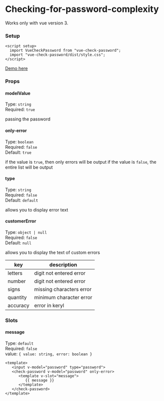 # Checking-for-password-complexity

Works only with vue version 3.

### Setup
```vue
<script setup>
  import VueCheckPassword from "vue-check-password";
  import "vue-check-password/dist/style.css";
</script>
```
[Demo here](https://codesandbox.io/p/sandbox/autumn-morning-sv563n?file=%2Fsrc%2FApp.vue%3A18%2C1)
### Props
#### modelValue
Type: `string`<br>
Required: `true`<br>

passing the password


#### only-error
Type: `boolean`<br>
Required: `false`<br>
Default: `true`

if the value is `true`, then only errors will be output
if the value is `false`, the entire list will be output


#### type
Type: `string`<br>
Required: `false`<br>
Default: `default`

allows you to display error text

#### customerError
Type: `object | null`<br>
Required: `false`<br>
Default: `null`

allows you to display the text of custom errors

| key      | description         |
|----------|--------------------------|
| letters  | digit not entered error  |
| number   | digit not entered error  |
| signs    | missing characters error |
| quantity | minimum character error|
| accuracy |    error in keryl|


### Slots
#### message
Type: `default`<br>
Required: `false`<br>
value: `{ value: string, error: boolean }`
```vue
<template>
   <input v-model="password" type="password">
   <check-password v-model="password" only-error>
      <template v-slot="message">
         {{ message }}
      </template>
   </check-password>
</template>
```
